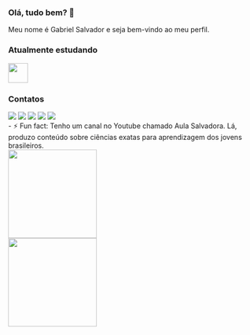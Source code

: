 ### Olá, tudo bem? 👋
Meu nome é Gabriel Salvador e seja bem-vindo ao meu perfil.


### Atualmente estudando
<img src="https://cdn.jsdelivr.net/gh/devicons/devicon/icons/python/python-original.svg" width="40" height="40"/>

### Contatos
<div>
<a href="https://www.youtube.com/aulasalvadora" target="_blank"><img src="https://img.shields.io/badge/AulaSalvadora-FF0000?style=for-the-badge&logo=youtube&logoColor=white" target="_blank"></a>
<a href="https://instagram.com/aulasalvadora" target="_blank"><img src="https://img.shields.io/badge/-aulasalvadora-%23E4405F?style=for-the-badge&logo=instagram&logoColor=white" target="_blank"></a>
<a href="https://www.twitch.tv/jogosalvador" target="_blank"><img src="https://img.shields.io/badge/jogosalvador-9146FF?style=for-the-badge&logo=twitch&logoColor=white" target="_blank"></a>
<a href = "mailto:gabrielsa2@outlook.com"><img src="https://img.shields.io/badge/Gmail-D14836?style=for-the-badge&logo=gmail&logoColor=white" target="_blank"></a>
<a href="https://www.linkedin.com/in/gabrielsalvador" target="_blank"><img src="https://img.shields.io/badge/-gabrielsalvador-%230077B5?style=for-the-badge&logo=linkedin&logoColor=white" target="_blank"></a>   
</div>
- ⚡ Fun fact: Tenho um canal no Youtube chamado Aula Salvadora. Lá, produzo conteúdo sobre ciências exatas para aprendizagem dos jovens brasileiros.

<div>
<a href="https://github.com/gabriel-salvador">
<img height="180em" src="https://github-readme-stats.vercel.app/api/top-langs/?username=gabriel-salvador&layout=compact&langs_count=7&theme=dracula"/><br>
<img height="180em" src="https://github-readme-stats.vercel.app/api?username=gabriel-salvador&show_icons=true&theme=dracula&include_all_commits=true&count_private=true"/>
</div>

<!--
**AulaSalvadora/aulasalvadora** is a ✨ _special_ ✨ repository because its `README.md` (this file) appears on your GitHub profile.

Here are some ideas to get you started:

- 🔭 I’m currently working on ...
- 🌱 I’m currently learning ...
- 👯 I’m looking to collaborate on ...
- 🤔 I’m looking for help with ...
- 💬 Ask me about ...
- 📫 How to reach me: ...
- 😄 Pronouns: ...
- ⚡ Fun fact: ...
-->
